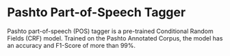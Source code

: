 # Pashto Part-of-Speech Tagger
Pashto part-of-speech (POS) tagger is a pre-trained Conditional Random Fields (CRF) model. Trained on the Pashto Annotated Corpus, the model has an accuracy and F1-Score of more than 99%.
